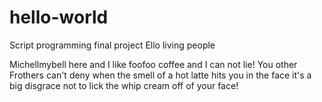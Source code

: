 # hello-world
Script programming final project
Ello living people

Michellmybell here and I like foofoo coffee and I can not lie!
You other Frothers can't deny
when the smell of a hot latte hits you in the face
it's a big disgrace not to lick the whip cream off of your face!
